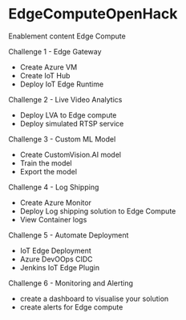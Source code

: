 # EdgeComputeOpenHack
Enablement content Edge Compute 

Challenge 1 - Edge Gateway
- Create Azure VM
- Create IoT Hub
- Deploy IoT Edge Runtime

Challenge 2 - Live Video Analytics
- Deploy LVA to Edge compute
- Deploy simulated RTSP service

Challenge 3 - Custom ML Model
- Create CustomVision.AI model
- Train the model
- Export the model


Challenge 4 - Log Shipping
- Create Azure Monitor
- Deploy Log shipping solution to Edge Compute
- View Container logs


Challenge 5 - Automate Deployment
- IoT Edge Deployment 
- Azure DevOOps CIDC
- Jenkins IoT Edge Plugin

Challenge 6 - Monitoring and Alerting
- create a dashboard to visualise your solution
- create alerts for Edge compute

